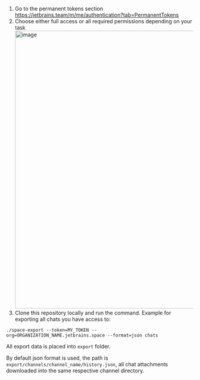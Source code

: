 1. Go to the permanent tokens section https://jetbrains.team/m/me/authentication?tab=PermanentTokens
2. Choose either full access or all required permissions depending on your task <img width="745" alt="image" src="https://github.com/JetBrains/space-export-data/assets/1004115/4abb612a-1fbd-403f-b22f-d2b288cd9b2c">
3. Clone this repository locally and run the command. Example for exporting all chats you have access to:
```
./space-export --token=MY_TOKEN --org=ORGANIZATION_NAME.jetbrains.space --format=json chats
```

All export data is placed into `export` folder.

By default json format is used, the path is `export/channels/channel_name/history.json`, 
all chat attachments downloaded into the same respective channel directory.
